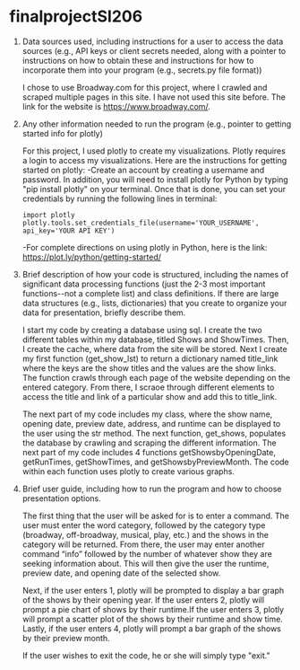 # finalprojectSI206

1.	Data sources used, including instructions for a user to access the data sources (e.g., API keys or client secrets needed, along with a pointer to instructions on how to obtain these and instructions for how to incorporate them into your program (e.g., secrets.py file format))

	I chose to use Broadway.com for this project, where I crawled and scraped multiple pages in this site. I have not used this site before. The link for the website is https://www.broadway.com/. 

2.	Any other information needed to run the program (e.g., pointer to getting started info for plotly)

	For this project, I used plotly to create my visualizations. Plotly requires a login to access my visualizations. Here are the instructions for getting started on plotly:
	 -Create an account by creating a username and password. In addition, you will need to install plotly for Python by typing "pip install plotly" on your terminal. Once that is done, you can set your credentials by running the following lines in terminal:

	 	import plotly
	 	plotly.tools.set_credentials_file(username='YOUR_USERNAME', api_key='YOUR API KEY')

	 -For complete directions on using plotly in Python, here is the link: https://plot.ly/python/getting-started/ 
	 
3.	Brief description of how your code is structured, including the names of significant data processing functions (just the 2-3 most important functions--not a complete list) and class definitions. If there are large data structures (e.g., lists, dictionaries) that you create to organize your data for presentation, briefly describe them.

	I start my code by creating a database using sql. I create the two different tables within my database, titled Shows and ShowTimes. Then, I create the cache, where data from the site will be stored. Next I create my first function (get_show_lst) to return a dictionary named title_link where the keys are the show titles and the values are the show links. The function crawls through each page of the website depending on the entered category. From there, I scraoe through different elements to access the title and link of a particular show and add this to title_link.

	The next part of my code includes my class, where the show name, opening date, preview date, address, and runtime can be displayed to the user using the str method. The next function, get_shows, populates the database by crawling and scraping the different information.
	The next part of my code includes 4 functions getShowsbyOpeningDate, getRunTimes, getShowTimes, and getShowsbyPreviewMonth. The code within each function uses plotly to create various graphs.

4.	Brief user guide, including how to run the program and how to choose presentation options.

	The first thing that the user will be asked for is to enter a command. The user must enter the word category, followed by the category type (broadway, off-broadway, musical, play, etc.) and the shows in the category will be returned. From there, the user may enter another command “info” followed by the number of whatever show they are seeking information about. This will then give the user the runtime, preview date, and opening date of the selected show.

	Next, if the user enters 1, plotly will be prompted to display a bar graph of the shows by their opening year. If the user enters 2, plotly will prompt a pie chart of shows by their runtime.If the user enters 3, plotly will prompt a scatter plot of the shows by their runtime and show time. Lastly, if the user enters 4, plotly will prompt a bar graph of the shows by their preview month. 

	If the user wishes to exit the code, he or she will simply type "exit." 

